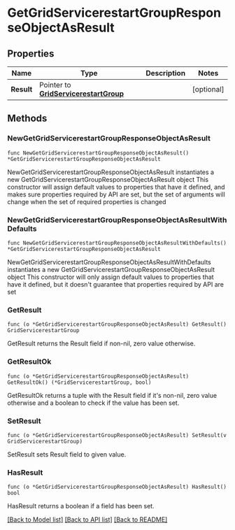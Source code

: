 # GetGridServicerestartGroupResponseObjectAsResult

## Properties

Name | Type | Description | Notes
------------ | ------------- | ------------- | -------------
**Result** | Pointer to [**GridServicerestartGroup**](GridServicerestartGroup.md) |  | [optional] 

## Methods

### NewGetGridServicerestartGroupResponseObjectAsResult

`func NewGetGridServicerestartGroupResponseObjectAsResult() *GetGridServicerestartGroupResponseObjectAsResult`

NewGetGridServicerestartGroupResponseObjectAsResult instantiates a new GetGridServicerestartGroupResponseObjectAsResult object
This constructor will assign default values to properties that have it defined,
and makes sure properties required by API are set, but the set of arguments
will change when the set of required properties is changed

### NewGetGridServicerestartGroupResponseObjectAsResultWithDefaults

`func NewGetGridServicerestartGroupResponseObjectAsResultWithDefaults() *GetGridServicerestartGroupResponseObjectAsResult`

NewGetGridServicerestartGroupResponseObjectAsResultWithDefaults instantiates a new GetGridServicerestartGroupResponseObjectAsResult object
This constructor will only assign default values to properties that have it defined,
but it doesn't guarantee that properties required by API are set

### GetResult

`func (o *GetGridServicerestartGroupResponseObjectAsResult) GetResult() GridServicerestartGroup`

GetResult returns the Result field if non-nil, zero value otherwise.

### GetResultOk

`func (o *GetGridServicerestartGroupResponseObjectAsResult) GetResultOk() (*GridServicerestartGroup, bool)`

GetResultOk returns a tuple with the Result field if it's non-nil, zero value otherwise
and a boolean to check if the value has been set.

### SetResult

`func (o *GetGridServicerestartGroupResponseObjectAsResult) SetResult(v GridServicerestartGroup)`

SetResult sets Result field to given value.

### HasResult

`func (o *GetGridServicerestartGroupResponseObjectAsResult) HasResult() bool`

HasResult returns a boolean if a field has been set.


[[Back to Model list]](../README.md#documentation-for-models) [[Back to API list]](../README.md#documentation-for-api-endpoints) [[Back to README]](../README.md)


